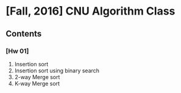 # [Fall, 2016] CNU Algorithm Class

## Contents
### [Hw 01]
1. Insertion sort
2. Insertion sort using binary search
3. 2-way Merge sort 
4. K-way Merge sort
